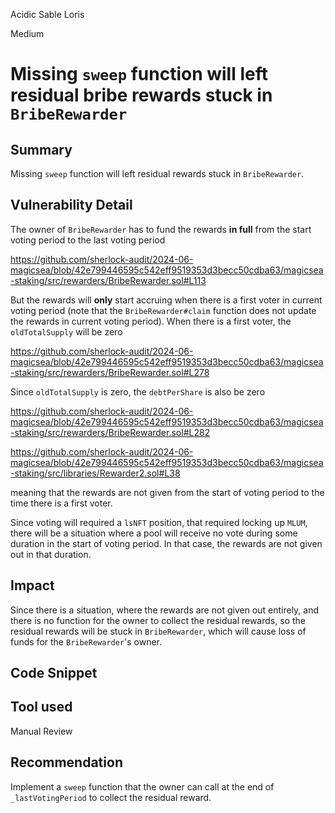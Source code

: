 Acidic Sable Loris

Medium

# Missing `sweep` function will left residual bribe rewards stuck in `BribeRewarder`

## Summary

Missing `sweep` function will left residual rewards stuck in `BribeRewarder`.

## Vulnerability Detail

The owner of `BribeRewarder` has to fund the rewards **in full** from the start voting period to the last voting period

https://github.com/sherlock-audit/2024-06-magicsea/blob/42e799446595c542eff9519353d3becc50cdba63/magicsea-staking/src/rewarders/BribeRewarder.sol#L113

But the rewards will **only** start accruing when there is a first voter in current voting period (note that the `BribeRewarder#claim` function does not update the rewards in current voting period). When there is a first voter, the `oldTotalSupply` will be zero 

https://github.com/sherlock-audit/2024-06-magicsea/blob/42e799446595c542eff9519353d3becc50cdba63/magicsea-staking/src/rewarders/BribeRewarder.sol#L278

Since `oldTotalSupply` is zero, the `debtPerShare` is also be zero

https://github.com/sherlock-audit/2024-06-magicsea/blob/42e799446595c542eff9519353d3becc50cdba63/magicsea-staking/src/rewarders/BribeRewarder.sol#L282

https://github.com/sherlock-audit/2024-06-magicsea/blob/42e799446595c542eff9519353d3becc50cdba63/magicsea-staking/src/libraries/Rewarder2.sol#L38

meaning that the rewards are not given from the start of voting period to the time there is a first voter.

Since voting will required a `lsNFT` position, that required locking up `MLUM`, there will be a situation where a pool will receive no vote during some duration in the start of voting period. In that case, the rewards are not given out in that duration.

## Impact

Since there is a situation, where the rewards are not given out entirely, and there is no function for the owner to collect the residual rewards, so the residual rewards will be stuck in `BribeRewarder`, which will cause loss of funds for the `BribeRewarder`'s owner.

## Code Snippet

## Tool used

Manual Review

## Recommendation
Implement a `sweep` function that the owner can call at the end of `_lastVotingPeriod` to collect the residual reward.
